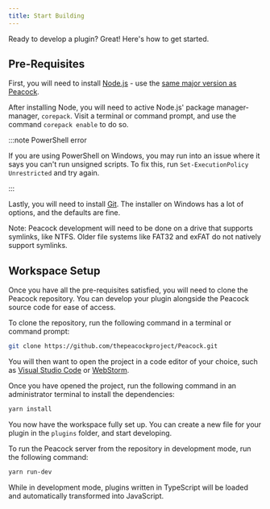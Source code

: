 ```yaml
---
title: Start Building
---
```


Ready to develop a plugin? Great! Here's how to get started.

## Pre-Requisites

First, you will need to install [Node.js](https://nodejs.org) - use the [same major version as Peacock](https://github.com/thepeacockproject/Peacock/blob/v7/.nvmrc).

After installing Node, you will need to active Node.js' package manager-manager, `corepack`.
Visit a terminal or command prompt, and use the command `corepack enable` to do so.

:::note PowerShell error

If you are using PowerShell on Windows, you may run into an issue where it says you can't run unsigned scripts.
To fix this, run `Set-ExecutionPolicy Unrestricted` and try again.

:::

Lastly, you will need to install [Git](https://git-scm.com). The installer on Windows has a lot of options, and the defaults are fine.

Note: Peacock development will need to be done on a drive that supports symlinks, like NTFS. Older file systems like FAT32 and exFAT do not natively support symlinks. 

## Workspace Setup

Once you have all the pre-requisites satisfied, you will need to clone the Peacock repository.
You can develop your plugin alongside the Peacock source code for ease of access.

To clone the repository, run the following command in a terminal or command prompt:

```bash
git clone https://github.com/thepeacockproject/Peacock.git
```

You will then want to open the project in a code editor of your choice, such as [Visual Studio Code](https://code.visualstudio.com) or [WebStorm](https://jetbrains.com/webstorm).

Once you have opened the project, run the following command in an administrator terminal to install the dependencies:

```bash
yarn install
```

You now have the workspace fully set up. You can create a new file for your plugin in the `plugins` folder, and start developing.

To run the Peacock server from the repository in development mode, run the following command:

```bash
yarn run-dev
```

While in development mode, plugins written in TypeScript will be loaded and automatically transformed into JavaScript.
